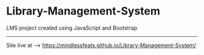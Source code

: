 # Library-Management-System
LMS project created using JavaScript and Bootstrap

---
Site live at --> https://mindlessfeats.github.io/Library-Management-System/
